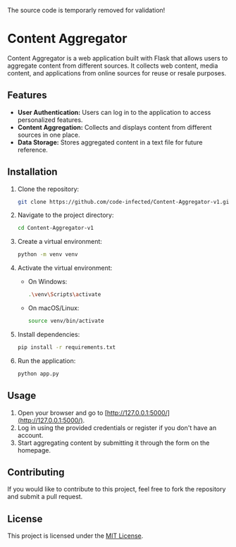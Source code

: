 The source code is temporarly removed for validation!

# Content Aggregator

Content Aggregator is a web application built with Flask that allows users to aggregate content from different sources. It collects web content, media content, and applications from online sources for reuse or resale purposes.

## Features

- **User Authentication:** Users can log in to the application to access personalized features.
- **Content Aggregation:** Collects and displays content from different sources in one place.
- **Data Storage:** Stores aggregated content in a text file for future reference.

## Installation

1. Clone the repository:

   ```bash
   git clone https://github.com/code-infected/Content-Aggregator-v1.git
   ```

2. Navigate to the project directory:

   ```bash
   cd Content-Aggregator-v1
   ```

3. Create a virtual environment:

   ```bash
   python -m venv venv
   ```

4. Activate the virtual environment:

   - On Windows:

     ```bash
     .\venv\Scripts\activate
     ```

   - On macOS/Linux:

     ```bash
     source venv/bin/activate
     ```

5. Install dependencies:

   ```bash
   pip install -r requirements.txt
   ```

6. Run the application:

   ```bash
   python app.py
   ```

## Usage

1. Open your browser and go to [http://127.0.0.1:5000/](http://127.0.0.1:5000/).
2. Log in using the provided credentials or register if you don't have an account.
3. Start aggregating content by submitting it through the form on the homepage.

## Contributing

If you would like to contribute to this project, feel free to fork the repository and submit a pull request.

## License

This project is licensed under the [MIT License](LICENSE).

